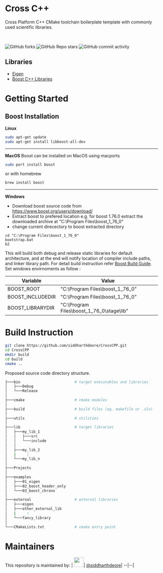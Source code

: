 # Cross C++
Cross Platform C++ CMake toolchain boilerplate template with commonly used scientific libraries.

<img src="https://upload.wikimedia.org/wikipedia/commons/1/18/ISO_C%2B%2B_Logo.svg" width = "16"> <img src="https://upload.wikimedia.org/wikipedia/commons/thumb/1/13/Cmake.svg/900px-Cmake.svg.png" width = "16"> <img src="https://upload.wikimedia.org/wikipedia/commons/thumb/b/b0/NewTux.svg/800px-NewTux.svg.png" width ="16"> <img src="https://upload.wikimedia.org/wikipedia/commons/5/5f/Windows_logo_-_2012.svg" width = "16"> <img src="https://upload.wikimedia.org/wikipedia/commons/thumb/2/22/MacOS_logo_%282017%29.svg/512px-MacOS_logo_%282017%29.svg.png" width = "16">


![GitHub forks](https://img.shields.io/github/forks/siddharthdeore/CrossCPP?style=flat-square)
![GitHub Repo stars](https://img.shields.io/github/stars/siddharthdeore/CrossCPP?style=flat-square)
![GitHub commit activity](https://img.shields.io/github/commit-activity/w/siddharthdeore/CrossCPP?style=flat-square)


## Libraries 
- [Eigen](https://eigen.tuxfamily.org/index.php?title=Main_Page)
- [Boost C++ Libraries](https://www.boost.org/)

# Getting Started
## Boost Installation 
<b>Linux</b>
```sh
sudo apt-get update
sudo apt-get install libboost-all-dev
```
---
<b>MacOS</b>
Boost can be installed on MacOS using macports
```sh
sudo port install boost 
```
or with homebrew
```sh
brew install boost
```
---
 <b>Windows</b>
  
 - Download boost source code from https://www.boost.org/users/download/
 - Extract boost to prefered location e.g. for boost 1.76.0 extract  the downloaded archive at "C:\Program Files\boost_1_76_0"
 - change current direcectory to boost extracted directory 

```dos
cd "C:\Program Files\boost_1_76_0"
bootstrap.bat
b2
```
This will build both debug and release static libraries for default architecture, and at the end will notify location of compiler include paths, and linker library path. 
For detail build instruction refer [Boost Build Guide](https://www.boost.org/build/doc/html/bbv2/overview/invocation.html). Set windows envirnoments as follow :

| Variable | Value |
--|--
|BOOST_ROOT          | "C:\Program Files\boost_1_76_0"|
|BOOST_INCLUDEDIR    | "C:\Program Files\boost_1_76_0"|
|BOOST_LIBRARYDIR    | "C:\Program Files\boost_1_76_0\stage\lib"|

# Build Instruction

```sh
git clone https://github.com/siddharthdeore/CrossCPP.git
cd CrossCPP
mkdir build
cd build
cmake ..
```

Proposed source code directory structure.
```sh
├───bin                         # target executables and libraries
│   ├───Debug
│   └───Release
│
├───cmake                       # cmake modules
│
├───build                       # build files (eg. makefile or .sln)
│
├───utils                       # utilities
│
├───lib                         # target libraries
│   ├───my_lib_1
│   │   ├───src
│   │   └───include
│   │   
│   ├───my_lib_2
│   |     :
│   └───my_lib_n
│
├───Projects 
│
├───examples
│   ├───01_eigen
│   ├───02_boost_header_only       
│   └───03_boost_chrono
│
├───external                    # external libraries
│   ├───eigen
│   ├───other_external_lib
│   |     :
│   └───fancy_library
│
└───CMakeLists.txt              # cmake entry point

```

# Maintainers
This repository is maintained by:
| [<img src="https://github.com/siddharthdeore.png" width="32">](https://github.com/siddharthdeore)| [@siddharthdeore](https://github.com/siddharthdeore)|
--|--|
